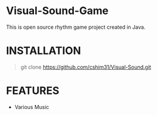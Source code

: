 # Visual-Sound-Game
This is open source rhythm game project created in Java.

# INSTALLATION
> git clone https://github.com/cshim31/Visual-Sound.git

# FEATURES
* Various Music
